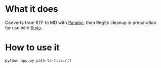 # What it does

Converts from RTF to MD with [Pandoc](https://github.com/jgm/pandoc), then RegEx cleanup in preparation for use with [Stylo](https://stylo.huma-num.fr).

# How to use it
``python app.py path-to-file.rtf``
